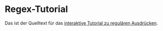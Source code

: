 Regex-Tutorial
==============

Das ist der Quelltext für das [interaktive Tutorial zu regulären Ausdrücken][site].

[site]: https://coderdojopotsdam.github.io/regex-tutorial/regex-tutorial.html
